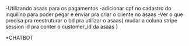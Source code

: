 

-Utilizando asaas para os pagamentos
-adicionar cpf no cadastro do inquilino para poder pegar e enviar pra criar o cliente no asaas
-Ver o que precisa pra reestruturar o bd pra utilizar o asaas{
    mudar a coluna stripe session id pra conter o customer_id da asaas
}

*CHATBOT

